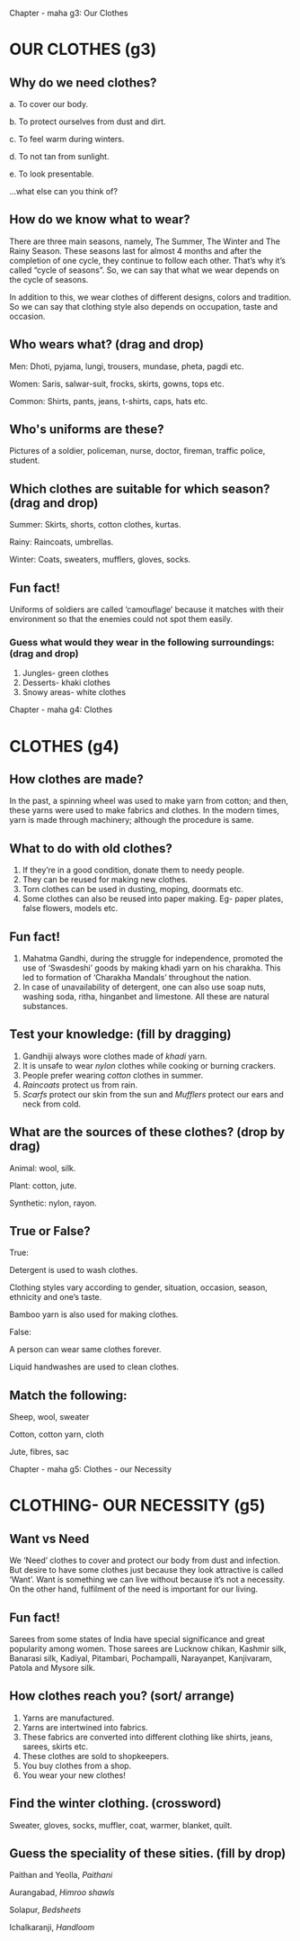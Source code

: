 Chapter - maha g3: Our Clothes
# OUR CLOTHES (g3)

## Why do we need clothes?

a. To cover our body.

b. To protect ourselves from dust and dirt.

c. To feel warm during winters.

d. To not tan from sunlight.

e. To look presentable.

...what else can you think of?
    
## How do we know what to wear?

There are three main seasons, namely, The Summer, The Winter and The Rainy Season. These seasons last for almost 4 months and after the completion of one cycle, they continue to follow each other. That’s why it’s called “cycle of seasons”.
So, we can say that what we wear depends on the cycle of seasons.

In addition to this, we wear clothes of different designs, colors and tradition. So we can say that clothing style also depends on occupation, taste and occasion. 

## Who wears what? (drag and drop)

Men: Dhoti, pyjama, lungi, trousers, mundase, pheta, pagdi etc.

Women: Saris, salwar-suit, frocks, skirts, gowns, tops etc.

Common: Shirts, pants, jeans, t-shirts, caps, hats etc.

## Who's uniforms are these?

Pictures of a soldier, policeman, nurse, doctor, fireman, traffic police, student.

## Which clothes are suitable for which season? (drag and drop)

Summer: Skirts, shorts, cotton clothes, kurtas.

Rainy: Raincoats, umbrellas.

Winter: Coats, sweaters, mufflers, gloves, socks.

## Fun fact!

Uniforms of soldiers are called ‘camouflage’ because it matches with their environment so that the enemies could not spot them easily.

### Guess what would they wear in the following surroundings: (drag and drop)

1.	Jungles- green clothes
2.	Desserts- khaki clothes
3.	Snowy areas- white clothes

Chapter - maha g4: Clothes
# CLOTHES (g4)

## How clothes are made?

In the past, a spinning wheel was used to make yarn from cotton; and then, these yarns were used to make fabrics and clothes. In the modern times, yarn is made through machinery; although the procedure is same.

## What to do with old clothes?

1.	If they’re in a good condition, donate them to needy people.
2.	They can be reused for making new clothes.
3.	Torn clothes can be used in dusting, moping, doormats etc.
4.	Some clothes can also be reused into paper making.
Eg- paper plates, false flowers, models etc.

## Fun fact!

1.	Mahatma Gandhi, during the struggle for independence, promoted the use of ‘Swasdeshi’ goods by making khadi yarn on his charakha. This led to formation of ‘Charakha Mandals’ throughout the nation.
2.	In case of unavailability of detergent, one can also use soap nuts, washing soda, ritha, hinganbet and limestone. All these are natural substances.

## Test your knowledge: (fill by dragging)

1.	Gandhiji always wore clothes made of *khadi* yarn.
2.	It is unsafe to wear *nylon* clothes while cooking or burning crackers.
3.	People prefer wearing *cotton* clothes in summer.
4.	*Raincoats* protect us from rain.
5.	*Scarfs* protect our skin from the sun and *Mufflers* protect our ears and neck from cold.

## What are the sources of these clothes? (drop by drag) 

Animal: wool, silk.

Plant: cotton, jute.

Synthetic: nylon, rayon.

## True or False?

True:

Detergent is used to wash clothes.

Clothing styles vary according to gender, situation, occasion, season, ethnicity and one’s taste.

Bamboo yarn is also used for making clothes.

False:

A person can wear same clothes forever.

Liquid handwashes are used to clean clothes.

## Match the following:

Sheep, wool, sweater

Cotton, cotton yarn, cloth

Jute, fibres, sac

Chapter - maha g5: Clothes - our Necessity
# CLOTHING- OUR NECESSITY (g5)

## Want vs Need

We ‘Need’ clothes to cover and protect our body from dust and infection. But desire to have some clothes just because they look attractive is called ‘Want’. Want is something we can live without because it’s not a necessity. On the other hand, fulfilment of the need is important for our living.

## Fun fact!

Sarees from some states of India have special significance and great popularity among women. Those sarees are Lucknow chikan, Kashmir silk, Banarasi silk, Kadiyal, Pitambari, Pochampalli, Narayanpet, Kanjivaram, Patola and Mysore silk.

## How clothes reach you? (sort/ arrange)

1.	Yarns are manufactured.
2.	Yarns are intertwined into fabrics.
3.	These fabrics are converted into different clothing like shirts, jeans, sarees, skirts etc.
4.	These clothes are sold to shopkeepers.
5.	You buy clothes from a shop.
6.	You wear your new clothes!

## Find the winter clothing. (crossword)

Sweater, gloves, socks, muffler, coat, warmer, blanket, quilt.

## Guess the speciality of these sities. (fill by drop)

Paithan and Yeolla, *Paithani*

Aurangabad, *Himroo shawls*

Solapur, *Bedsheets*

Ichalkaranji, *Handloom*
